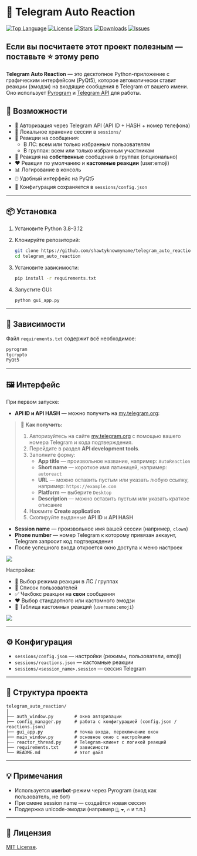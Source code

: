 # 🤡 Telegram Auto Reaction

[![Top Language](https://img.shields.io/github/languages/top/shawtyknowmyname/telegram_auto_reaction)](https://github.com/shawtyknowmyname/telegram_auto_reaction)
[![License](https://img.shields.io/github/license/shawtyknowmyname/telegram_auto_reaction)](https://github.com/shawtyknowmyname/telegram_auto_reaction/blob/main/LICENSE)
[![Stars](https://img.shields.io/github/stars/shawtyknowmyname/telegram_auto_reaction)](https://github.com/shawtyknowmyname/telegram_auto_reaction/stargazers)
[![Downloads](https://img.shields.io/github/downloads/shawtyknowmyname/telegram_auto_reaction/total)](https://github.com/shawtyknowmyname/telegram_auto_reaction/releases)
[![Issues](https://img.shields.io/github/issues/shawtyknowmyname/telegram_auto_reaction)](https://github.com/shawtyknowmyname/telegram_auto_reaction/issues)

## Если вы посчитаете этот проект полезным — поставьте :star: этому репо

**Telegram Auto Reaction** — это десктопное Python-приложение с графическим интерфейсом (PyQt5), которое автоматически ставит реакции (эмодзи) на входящие сообщения в Telegram от вашего имени. Оно использует [Pyrogram](https://docs.pyrogram.org/) и [Telegram API](https://core.telegram.org/api) для работы.

## 🚀 Возможности

- 🔐 Авторизация через Telegram API (API ID + HASH + номер телефона)
- 📂 Локальное хранение сессии в `sessions/`
- 💬 Реакции на сообщения:
  - В ЛС: всем или только избранным пользователям
  - В группах: всем или только избранным участникам
- 👤 Реакция на **собственные** сообщения в группах (опционально)
- ❤️ Реакция по умолчанию и **кастомные реакции** (user:emoji)
- 📊 Логирование в консоль
- 🖱️ Удобный интерфейс на PyQt5
- 🧠 Конфигурация сохраняется в `sessions/config.json`

---

## 📦 Установка

1. Установите Python 3.8–3.12
2. Клонируйте репозиторий:
   ```bash
   git clone https://github.com/shawtyknowmyname/telegram_auto_reaction.git
   cd telegram_auto_reaction
   ```
3. Установите зависимости:
   ```bash
   pip install -r requirements.txt
   ```

4. Запустите GUI:
   ```bash
   python gui_app.py
   ```

---

## 🧰 Зависимости

Файл `requirements.txt` содержит всё необходимое:
```txt
pyrogram
tgcrypto
PyQt5
```

---

## 🖼️ Интерфейс

При первом запуске:
- **API ID и API HASH** — можно получить на [my.telegram.org](https://my.telegram.org/auth):

> 🔑 **Как получить:**
> 1. Авторизуйтесь на сайте [my.telegram.org](https://my.telegram.org/auth) с помощью вашего номера Telegram и кода подтверждения.
> 2. Перейдите в раздел **API development tools**.
> 3. Заполните форму:
>     - **App title** — произвольное название, например: `AutoReaction`
>     - **Short name** — короткое имя латиницей, например: `autoreact`
>     - **URL** — можно оставить пустым или указать любую ссылку, например: `https://example.com`
>     - **Platform** — выберите `Desktop`
>     - **Description** — можно оставить пустым или указать краткое описание
> 4. Нажмите **Create application**
> 5. Скопируйте выданные **API ID** и **API HASH**

- **Session name** — произвольное имя вашей сессии (например, `clown`)
- **Phone number** — номер Telegram к которому привязан аккаунт, Telegram запросит код подтверждения
- После успешного входа откроется окно доступа к меню настроек

![](https://i.ibb.co/Lzs07xvL/image.png)

Настройки:
- 🔘 Выбор режима реакции в ЛС / группах
- 📜 Список пользователей
- ✅ Чекбокс реакции на **свои** сообщения
- ❤️ Выбор стандартного или кастомного эмодзи
- 📝 Таблица кастомных реакций (`username:emoji`)

![](https://i.ibb.co/h1TbxhN6/123.jpg)

---

## ⚙️ Конфигурация

- `sessions/config.json` — настройки (режимы, пользователи, emoji)
- `sessions/reactions.json` — кастомные реакции
- `sessions/<session_name>.session` — сессия Telegram

---

## 🧾 Структура проекта

```
telegram_auto_reaction/
│
├── auth_window.py        # окно авторизации
├── config_manager.py     # работа с конфигурацией (config.json / reactions.json)
├── gui_app.py            # точка входа, переключение окон
├── main_window.py        # основное окно с настройками
├── reactor_thread.py     # Telegram-клиент с логикой реакций
├── requirements.txt      # зависимости
└── README.md             # этот файл
```

---

## 💡 Примечания

- Используется **userbot**-режим через Pyrogram (вход как пользователь, не бот)
- При смене session name — создаётся новая сессия
- Поддержка unicode-эмодзи (например `🤡`, `❤️`, `🔥` и т.п.)

---

## 📜 Лицензия

[MIT License](https://github.com/shawtyknowmyname/telegram_auto_reaction/blob/main/LICENSE).
